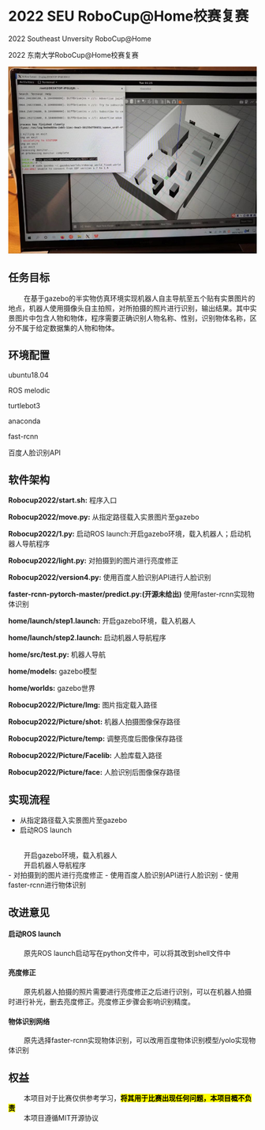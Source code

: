 # 2022 SEU RoboCup@Home校赛复赛
2022 Southeast Unversity RoboCup@Home

2022 东南大学RoboCup@Home校赛复赛

 <div align=center>
<img src="a0ac937829ce16023fb84de2377bce04.jpg"/>
</div>

## 任务目标
&nbsp;&nbsp;&nbsp;&nbsp;&nbsp;&nbsp;&nbsp;&nbsp;在基于gazebo的半实物仿真环境实现机器人自主导航至五个贴有实景图片的地点，机器人使用摄像头自主拍照，对所拍摄的照片进行识别，输出结果。其中实景图片中包含人物和物体，程序需要正确识别人物名称、性别，识别物体名称，区分不属于给定数据集的人物和物体。

## 环境配置
ubuntu18.04

ROS melodic

turtlebot3

anaconda

fast-rcnn

百度人脸识别API


## 软件架构
**Robocup2022/start.sh:** 程序入口

**Robocup2022/move.py:** 从指定路径载入实景图片至gazebo

**Robocup2022/1.py:** 启动ROS launch:开启gazebo环境，载入机器人；启动机器人导航程序

**Robocup2022/light.py:** 对拍摄到的图片进行亮度修正

**Robocup2022/version4.py:** 使用百度人脸识别API进行人脸识别

**faster-rcnn-pytorch-master/predict.py:(开源未给出)** 使用faster-rcnn实现物体识别 

**home/launch/step1.launch:** 开启gazebo环境，载入机器人

**home/launch/step2.launch:** 启动机器人导航程序

**home/src/test.py:** 机器人导航

**home/models:** gazebo模型

**home/worlds:** gazebo世界

**Robocup2022/Picture/Img:** 图片指定载入路径

**Robocup2022/Picture/shot:** 机器人拍摄图像保存路径

**Robocup2022/Picture/temp:** 调整亮度后图像保存路径

**Robocup2022/Picture/Facelib:** 人脸库载入路径

**Robocup2022/Picture/face:** 人脸识别后图像保存路径


## 实现流程
- 从指定路径载入实景图片至gazebo
- 启动ROS launch
<br/>
&nbsp;&nbsp;&nbsp;&nbsp;&nbsp;&nbsp;&nbsp;&nbsp;开启gazebo环境，载入机器人
<br/>
&nbsp;&nbsp;&nbsp;&nbsp;&nbsp;&nbsp;&nbsp;&nbsp;开启机器人导航程序
<br/>
- 对拍摄到的图片进行亮度修正
- 使用百度人脸识别API进行人脸识别
- 使用faster-rcnn进行物体识别

## 改进意见
#### 启动ROS launch
&nbsp;&nbsp;&nbsp;&nbsp;&nbsp;&nbsp;&nbsp;&nbsp;原先ROS launch启动写在python文件中，可以将其改到shell文件中
#### 亮度修正
&nbsp;&nbsp;&nbsp;&nbsp;&nbsp;&nbsp;&nbsp;&nbsp;原先机器人拍摄的照片需要进行亮度修正之后进行识别，可以在机器人拍摄时进行补光，删去亮度修正。亮度修正步骤会影响识别精度。
#### 物体识别网络
&nbsp;&nbsp;&nbsp;&nbsp;&nbsp;&nbsp;&nbsp;&nbsp;原先选择faster-rcnn实现物体识别，可以改用百度物体识别模型/yolo实现物体识别


## 权益
&nbsp;&nbsp;&nbsp;&nbsp;&nbsp;&nbsp;&nbsp;&nbsp;本项目对于比赛仅供参考学习，<mark>**将其用于比赛出现任何问题，本项目概不负责**</mark>
<br/>
&nbsp;&nbsp;&nbsp;&nbsp;&nbsp;&nbsp;&nbsp;&nbsp;本项目遵循MIT开源协议